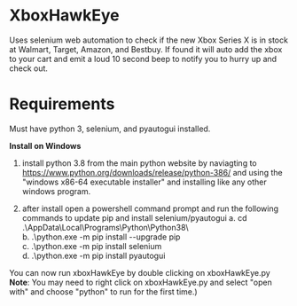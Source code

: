 # XboxHawkEye

Uses selenium web automation to check if the new Xbox Series X is in stock at Walmart, Target, Amazon, and Bestbuy.
If found it will auto add the xbox to your cart and emit a loud 10 second beep to notify you to hurry up and check out. 

# Requirements 
Must have python 3, selenium, and pyautogui installed.

**Install on Windows**
1. install python 3.8 from the main python website by naviagting to https://www.python.org/downloads/release/python-386/ and using the "windows x86-64 executable installer" and installing like any other windows program.

2. after install open a powershell command prompt and run the following commands to update pip and install selenium/pyautogui
  a. cd .\AppData\Local\Programs\Python\Python38\ <br />
  b. .\python.exe -m pip install --upgrade pip <br />
  c. .\python.exe -m pip install selenium <br />
  d. .\python.exe -m pip install pyautogui <br />

You can now run xboxHawkEye by double clicking on xboxHawkEye.py <br />
**Note**:
You may need to right click on xboxHawkEye.py and select "open with" and choose "python" to run for the first time.)
